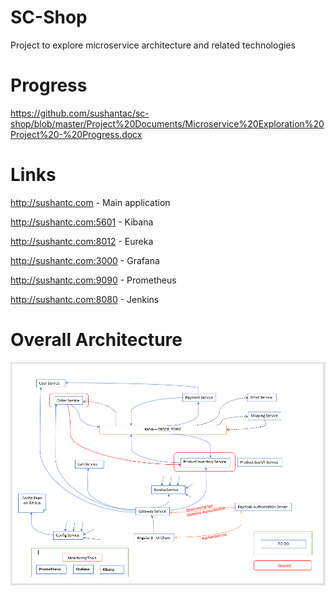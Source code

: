 # SC-Shop

Project to explore microservice architecture and related technologies

# Progress

https://github.com/sushantac/sc-shop/blob/master/Project%20Documents/Microservice%20Exploration%20Project%20-%20Progress.docx

# Links

http://sushantc.com         - Main application

http://sushantc.com:5601    - Kibana

http://sushantc.com:8012    - Eureka  

http://sushantc.com:3000    - Grafana

http://sushantc.com:9090    - Prometheus

http://sushantc.com:8080    - Jenkins

# Overall Architecture
![Services](https://github.com/sushantac/sc-shop/blob/master/Project%20Documents/Microservices-connection-diagram.png)
